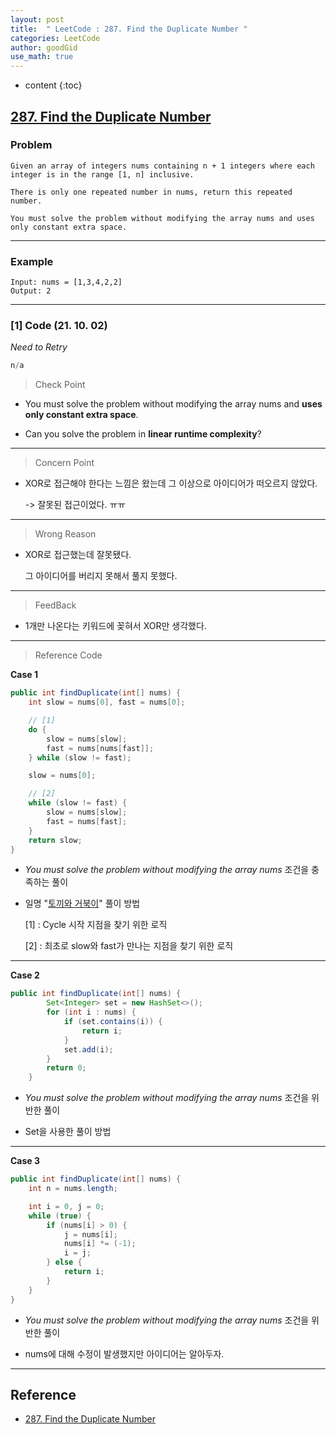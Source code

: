 ```yaml
---
layout: post
title:  " LeetCode : 287. Find the Duplicate Number "
categories: LeetCode
author: goodGid
use_math: true
---
```

* content
{:toc}

## [287. Find the Duplicate Number](https://leetcode.com/problems/find-the-duplicate-number/)

### Problem

```
Given an array of integers nums containing n + 1 integers where each integer is in the range [1, n] inclusive.

There is only one repeated number in nums, return this repeated number.

You must solve the problem without modifying the array nums and uses only constant extra space.
```


---

### Example

```
Input: nums = [1,3,4,2,2]
Output: 2
```

---

### [1] Code (21. 10. 02)

*Need to Retry*

``` java
n/a
```

> Check Point

* You must solve the problem without modifying the array nums and **uses only constant extra space**.

* Can you solve the problem in **linear runtime complexity**?

---

> Concern Point

* XOR로 접근해야 한다는 느낌은 왔는데 그 이상으로 아이디어가 떠오르지 않았다.

  -> 잘못된 접근이었다. ㅠㅠ

---

> Wrong Reason

* XOR로 접근했는데 잘못됐다.

  그 아이디어를 버리지 못해서 풀지 못했다.

---

> FeedBack

* 1개만 나온다는 키워드에 꽂혀서 XOR만 생각했다.

---

> Reference Code

**Case 1**

``` java
public int findDuplicate(int[] nums) {
    int slow = nums[0], fast = nums[0];

    // [1]
    do {
        slow = nums[slow];
        fast = nums[nums[fast]];
    } while (slow != fast);

    slow = nums[0];

    // [2]
    while (slow != fast) {
        slow = nums[slow];
        fast = nums[fast];
    }
    return slow;
}
```

* *You must solve the problem without modifying the array nums* 조건을 충족하는 풀이

* 일명 "[토끼와 거북이](https://blog.naver.com/occidere/222260962156)" 풀이 방법

  [1] : Cycle 시작 지점을 찾기 위한 로직

  [2] : 최초로 slow와 fast가 만나는 지점을 찾기 위한 로직 

---

**Case 2**

``` java
public int findDuplicate(int[] nums) {
        Set<Integer> set = new HashSet<>();
        for (int i : nums) {
            if (set.contains(i)) {
                return i;
            }
            set.add(i);
        }
        return 0;
    }
```

* *You must solve the problem without modifying the array nums* 조건을 위반한 풀이

* Set을 사용한 풀이 방법

---

**Case 3**

``` java
public int findDuplicate(int[] nums) {
    int n = nums.length;

    int i = 0, j = 0;
    while (true) {
        if (nums[i] > 0) {
            j = nums[i];
            nums[i] *= (-1);
            i = j;
        } else {
            return i;
        }
    }
}
```

* *You must solve the problem without modifying the array nums* 조건을 위반한 풀이

* nums에 대해 수정이 발생했지만 아이디어는 알아두자.



---

## Reference

* [287. Find the Duplicate Number](https://leetcode.com/problems/find-the-duplicate-number/)